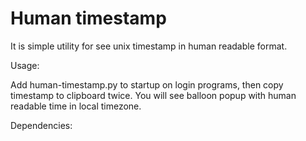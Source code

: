 Human timestamp
===============

It is simple utility for see unix timestamp in human readable format.

Usage:

Add human-timestamp.py to startup on login programs, then copy timestamp to clipboard twice.
You will see balloon popup with human readable time in local timezone.

Dependencies:
